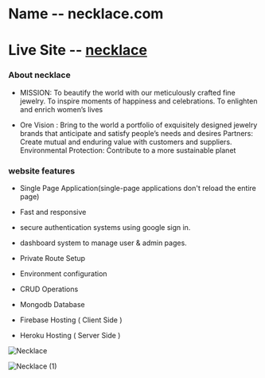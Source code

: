# Name -- necklace.com

# Live Site -- [necklace](https://necklace-com.web.app/)

### About necklace
- MISSION: To beautify the world with our meticulously crafted fine jewelry. To inspire moments of happiness and celebrations. To enlighten and enrich women’s lives


- Ore Vision :  Bring to the world a portfolio of exquisitely designed jewelry brands that anticipate and satisfy people’s needs and desires Partners: Create mutual and enduring value with customers and suppliers. Environmental Protection: Contribute to a more sustainable planet


### website features
- Single Page Application(single-page applications don't reload the entire page)

- Fast and responsive

- secure authentication systems using google sign in.

- dashboard system to manage user & admin pages.

- Private Route Setup

- Environment configuration 

- CRUD Operations

- Mongodb Database 

- Firebase Hosting ( Client Side )

- Heroku Hosting ( Server Side )


 ![Necklace](https://user-images.githubusercontent.com/86655543/141739566-1913a3bd-2257-4fe9-968b-c723de6de149.png)



<!-- ### ![Ne![Necklace (5)](https://user-images.githubusercontent.com/86655543/141739918-7c08990d-aeb1-4725-bcd6-729e3d883ee3.png)
![Necklace (4)](https://user-images.githubusercontent.com/86655543/141739926-0f5cf479-aac2-42b8-a2b4-f8c27999179b.png)
![Necklace (3)](https://user-images.githubusercontent.com/86655543/141739929-38cc8972-9956-46be-a96d-e043d873deea.png)
![Necklace (8)](https://user-images.githubusercontent.com/86655543/141739941-3701609c-b2cd-4dd0-b64d-0724c48be2ae.png)
![Necklace (7)](https://user-images.githubusercontent.com/86655543/141739945-38477640-e775-463b-bbc2-b557f5bba999.png)
![Necklace (6)](https://user-images.githubusercontent.com/86655543/141739947-4ec96e99-42d7-436d-b99b-2427508b5103.png)
cklace (2)](https://user-images.githubusercontent.com/86655543/141739858-af3af652-eed4-4cd2-bb82-f2d4573d8586.png)
Deployment
###  -->
![Necklace (1)](https://user-images.githubusercontent.com/86655543/141739773-d3c2ac98-6fbc-4e63-856b-88a5d5886885.png)
